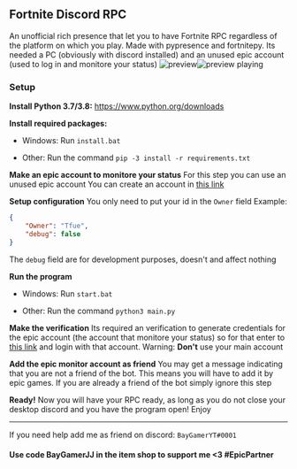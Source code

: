 
## Fortnite Discord RPC

An unofficial rich presence that let you to have Fortnite RPC regardless of the platform on which you play. Made with pypresence and fortnitepy.
Its needed a PC (obviously with discord installed) and an unused epic account (used to log in and monitore your status)
![preview](https://media.discordapp.net/attachments/765988053943844884/771051636348158002/unknown.png)![preview playing](https://media.discordapp.net/attachments/765988053943844884/771052505089966162/unknown.png)


### Setup

**Install Python 3.7/3.8:**
https://www.python.org/downloads

**Install required packages:**
* Windows:
Run `install.bat`

* Other:
Run the command `pip -3 install -r requirements.txt`

**Make an epic account to monitore your status**
For this step you can use an unused epic account
You can create an account in [this link](https://www.epicgames.com/id/logout?redirectUrl=https%3A//www.epicgames.com/id/login)

**Setup configuration**
You only need to put your id in the `Owner` field
Example:
```json
{
    "Owner": "Tfue",
    "debug": false
}
```
The `debug` field are for development purposes, doesn't and affect nothing

**Run the program**
* Windows:
Run `start.bat`

* Other:
Run the command `python3 main.py`

**Make the verification**
Its required an verification to generate credentials for the epic account (the account that monitore your status) so for that enter to [this link](https://www.epicgames.com/id/logout?redirectUrl=https%3A//www.epicgames.com/id/login%3FredirectUrl%3Dhttps%253A%252F%252Fwww.epicgames.com%252Fid%252Fapi%252Fredirect%253FclientId%253D3446cd72694c4a4485d81b77adbb2141%2526responseType%253Dcode) and login with that account. Warning: **Don't** use your main account

**Add the epic monitor account as friend**
You may get a message indicating that you are not a friend of the bot. This means you will have to add it by epic games. If you are already a friend of the bot simply ignore this step

**Ready!**
Now you will have your RPC ready, as long as you do not close your desktop discord and you have the program open! Enjoy


---

If you need help add me as friend on discord: `BayGamerYT#0001`

#### Use code BayGamerJJ in the item shop to support me <3 #EpicPartner
